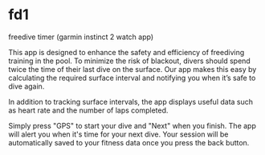 # fd1
freedive timer (garmin instinct 2 watch app)

This app is designed to enhance the safety and efficiency of freediving training in the pool. To minimize the risk of blackout, divers should spend twice the time of their last dive on the surface. Our app makes this easy by calculating the required surface interval and notifying you when it’s safe to dive again.

In addition to tracking surface intervals, the app displays useful data such as heart rate and the number of laps completed.

Simply press "GPS" to start your dive and "Next" when you finish. The app will alert you when it's time for your next dive. Your session will be automatically saved to your fitness data once you press the back button.
